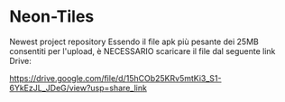 # Neon-Tiles
Newest project repository
Essendo il file apk più pesante dei 25MB consentiti per l'upload, è NECESSARIO scaricare il file dal seguente link Drive:

https://drive.google.com/file/d/15hCOb25KRv5mtKi3_S1-6YkEzJL_JDeG/view?usp=share_link
